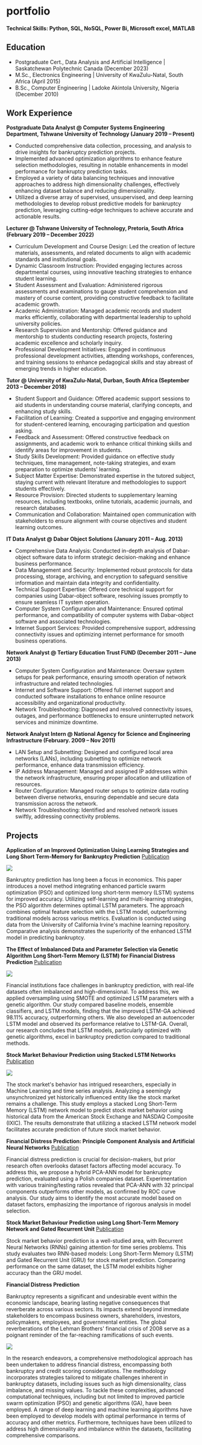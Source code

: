 # portfolio


#### Technical Skills: Python, SQL, NoSQL, Power Bi, Microsoft excel, MATLAB
## Education
- Postgraduate Cert.,  Data Analysis and Artificial Intelligence  | Saskatchewan Polytechnic Canada (December 2023)
- M.Sc., 	       Electronics Engineering   		  | University of KwaZulu-Natal, South Africa (April 2015)
- B.Sc., 	       Computer Engineering       		  | Ladoke Akintola University, Nigeria (December 2010)  

## Work Experience

**Postgraduate Data Analyst @ Computer Systems Engineering Department, Tshwane University of Technology (January 2019 – Present)**
- Conducted comprehensive data collection, processing, and analysis to drive insights for bankruptcy prediction projects.
- Implemented advanced optimization algorithms to enhance feature selection methodologies, resulting in notable enhancements in model performance for bankruptcy prediction tasks.
- Employed a variety of data balancing techniques and innovative approaches to address high dimensionality challenges, effectively enhancing dataset balance and reducing dimensionality.
- Utilized a diverse array of supervised, unsupervised, and deep learning methodologies to develop robust predictive models for bankruptcy prediction, leveraging cutting-edge techniques to achieve accurate and actionable results.


**Lecturer @ Tshwane University of Technology, Pretoria, South Africa (February 2019 – December 2022)**

- Curriculum Development and Course Design: Led the creation of lecture materials, assessments, and related documents to align with academic standards and institutional goals.
- Dynamic Classroom Instruction: Provided engaging lectures across departmental courses, using innovative teaching strategies to enhance student learning.
- Student Assessment and Evaluation: Administered rigorous assessments and examinations to gauge student comprehension and mastery of course content, providing constructive feedback to facilitate academic growth.
- Academic Administration: Managed academic records and student marks efficiently, collaborating with departmental leadership to uphold university policies.
- Research Supervision and Mentorship: Offered guidance and mentorship to students conducting research projects, fostering academic excellence and scholarly inquiry.
- Professional Development Initiatives: Engaged in continuous professional development activities, attending workshops, conferences, and training sessions to enhance pedagogical skills and stay abreast of emerging trends in higher education.

	 
**Tutor @  University of KwaZulu-Natal, Durban, South Africa (September 2013 – December 2018)**

- Student Support and Guidance: Offered academic support sessions to aid students in understanding course material, clarifying concepts, and enhancing study skills.
- Facilitation of Learning: Created a supportive and engaging environment for student-centered learning, encouraging participation and question asking.
- Feedback and Assessment: Offered constructive feedback on assignments, and academic work to enhance critical thinking skills and identify areas for improvement in students.
- Study Skills Development: Provided guidance on effective study techniques, time management, note-taking strategies, and exam preparation to optimize students' learning.
- Subject Matter Expertise: Demonstrated expertise in the tutored subject, staying current with relevant literature and methodologies to support students effectively.
- Resource Provision: Directed students to supplementary learning resources, including textbooks, online tutorials, academic journals, and research databases.
- Communication and Collaboration: Maintained open communication with stakeholders to ensure alignment with course objectives and student learning outcomes.



**IT Data Analyst @ Dabar Object Solutions              (January 2011 – Aug. 2013)**

- Comprehensive Data Analysis: Conducted in-depth analysis of Dabar-object software data to inform strategic decision-making and enhance business performance.
- Data Management and Security: Implemented robust protocols for data processing, storage, archiving, and encryption to safeguard sensitive information and maintain data integrity and confidentiality.
- Technical Support Expertise: Offered core technical support for companies using Dabar-object software, resolving issues promptly to ensure seamless IT system operation.
- Computer System Configuration and Maintenance: Ensured optimal performance, and compatibility of computer systems with Dabar-object software and associated technologies.
- Internet Support Services: Provided comprehensive support, addressing connectivity issues and optimizing internet performance for smooth business operations.


**Network Analyst @ Tertiary Education Trust FUND 	 (December 2011 – June 2013)**

- Computer System Configuration and Maintenance: Oversaw system setups for peak performance, ensuring smooth operation of network infrastructure and related technologies.
- Internet  and Software Support: Offered full internet support and conducted software installations to enhance online resource accessibility and organizational productivity.
- Network Troubleshooting: Diagnosed and resolved connectivity issues, outages, and performance bottlenecks to ensure uninterrupted network services and minimize downtime.

  
**Network Analyst Intern @ National Agency for Science and Engineering Infrastructure 	(February. 2009 – Nov 2011)**

- LAN Setup and Subnetting: Designed and configured local area networks (LANs), including subnetting to optimize network performance, enhance data transmission efficiency.
- IP Address Management: Managed and assigned IP addresses within the network infrastructure, ensuring proper allocation and utilization of resources.
- Router Configuration: Managed router setups to optimize data routing between diverse networks, ensuring dependable and secure data transmission across the network.
- Network Troubleshooting: Identified and resolved network issues swiftly, addressing connectivity problems.



## Projects

**Application of an Improved Optimization Using Learning Strategies and Long Short Term-Memory for Bankruptcy Prediction** 
[Publication](chrome-extension://efaidnbmnnnibpcajpcglclefindmkaj/https://www.iaeng.org/IJCS/issues_v50/issue_2/IJCS_50_2_21.pdf)

<img src = "img/LSTM_PSO1.png">

Bankruptcy prediction has long been a focus in economics. This paper introduces a novel method integrating enhanced particle swarm optimization (PSO) and optimized long short-term memory (LSTM) systems for improved accuracy. Utilizing self-learning and multi-learning strategies, the PSO algorithm determines optimal LSTM parameters. The approach combines optimal feature selection with the LSTM model, outperforming traditional models across various metrics. Evaluation is conducted using data from the University of California Irvine's machine learning repository. Comparative analysis demonstrates the superiority of the enhanced LSTM model in predicting bankruptcy.


**The Effect of Imbalanced Data and Parameter Selection via Genetic Algorithm Long Short-Term Memory (LSTM) for Financial Distress Prediction**
[Publication](chrome-extension://efaidnbmnnnibpcajpcglclefindmkaj/https://www.iaeng.org/IJAM/issues_v53/issue_3/IJAM_53_3_04.pdf)

<img src = "img/imbalancedData.png">


Financial institutions face challenges in bankruptcy prediction, with real-life datasets often imbalanced and high-dimensional. To address this, we applied oversampling using SMOTE and optimized LSTM parameters with a genetic algorithm. Our study compared baseline models, ensemble classifiers, and LSTM models, finding that the improved LSTM-GA achieved 98.11% accuracy, outperforming others. We also developed an autoencoder LSTM model and observed its performance relative to LSTM-GA. Overall, our research concludes that LSTM models, particularly optimized with genetic algorithms, excel in bankruptcy prediction compared to traditional methods.


**Stock Market Behaviour Prediction using Stacked LSTM Networks**
[Publication](ieeexplore.ieee.org/abstract/document/9015840)

<img src = "img/StockMarket.png">

The stock market's behavior has intrigued researchers, especially in Machine Learning and time series analysis. Analyzing a seemingly unsynchronized yet historically influenced entity like the stock market remains a challenge. This study employs a stacked Long Short-Term Memory (LSTM) network model to predict stock market behavior using historical data from the American Stock Exchange and NASDAQ Composite (IXIC). The results demonstrate that utilizing a stacked LSTM network model facilitates accurate prediction of future stock market behavior.

**Financial Distress Prediction: Principle Component Analysis and Artificial Neural Networks**
[Publication](https://ieeexplore.ieee.org/abstract/document/9015884)

Financial distress prediction is crucial for decision-makers, but prior research often overlooks dataset factors affecting model accuracy. To address this, we propose a hybrid PCA-ANN model for bankruptcy prediction, evaluated using a Polish companies dataset. Experimentation with various training/testing ratios revealed that PCA-ANN with 32 principal components outperforms other models, as confirmed by ROC curve analysis. Our study aims to identify the most accurate model based on dataset factors, emphasizing the importance of rigorous analysis in model selection.


**Stock Market Behaviour Prediction using Long Short-Term Memory Network and Gated Recurrent Unit**
[Publication](https://ieeexplore.ieee.org/abstract/document/9458150)


Stock market behavior prediction is a well-studied area, with Recurrent Neural Networks (RNNs) gaining attention for time series problems. This study evaluates two RNN-based models: Long Short-Term Memory (LSTM) and Gated Recurrent Unit (GRU) for stock market prediction. Comparing performance on the same dataset, the LSTM model exhibits higher accuracy than the GRU model.


**Financial Distress Prediction**

Bankruptcy represents a significant and undesirable event within the economic landscape, bearing lasting negative consequences that reverberate across various sectors. Its impacts extend beyond immediate stakeholders to encompass business owners, shareholders, investors, policymakers, employees, and governmental entities. The global reverberations of the Lehman Brothers' financial crisis of 2008 serve as a poignant reminder of the far-reaching ramifications of such events.

<img src = "img/dimensionality.png">

In the research endeavors, a comprehensive methodological approach has been undertaken to address financial distress, encompassing both bankruptcy and credit scoring considerations. The methodology incorporates strategies tailored to mitigate challenges inherent in bankruptcy datasets, including issues such as high dimensionality, class imbalance, and missing values. To tackle these complexities, advanced computational techniques, including but not limited to improved particle swarm optimization (PSO) and genetic algorithms (GA), have been employed. A range of deep learning and machine learning algorithms have been employed to develop models with optimal performance in terms of accuracy and other metrics. Furthermore, techniques have been utilized to address high dimensionality and imbalance within the datasets, facilitating comprehensive comparisons.



